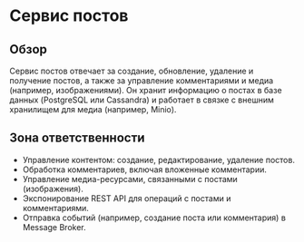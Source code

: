 # Сервис постов

## Обзор
Сервис постов отвечает за создание, обновление, удаление и получение постов, а также за управление комментариями и медиа (например, изображениями). Он хранит информацию о постах в базе данных (PostgreSQL или Cassandra) и работает в связке с внешним хранилищем для медиа (например, Minio).

## Зона ответственности
- Управление контентом: создание, редактирование, удаление постов.
- Обработка комментариев, включая вложенные комментарии.
- Управление медиа-ресурсами, связанными с постами (изображения).
- Экспонирование REST API для операций с постами и комментариями.
- Отправка событий (например, создание поста или комментария) в Message Broker.